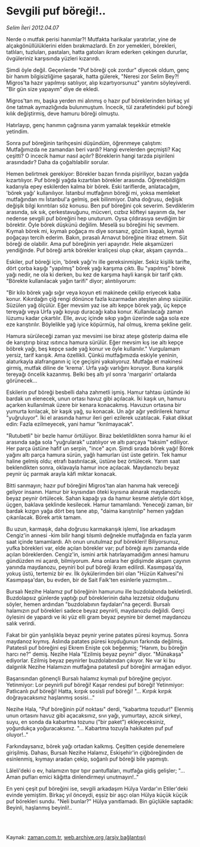 # Sevgili puf böreği!..

*Selim İleri 2012.04.07*

<td class="columnist-detail">
<p>Nerde o mutfak perisi hanımlar?! Mutfakta harikalar yaratırlar, yine de alçakgönüllülüklerini elden bırakmazlardı. En zor yemekleri, börekleri, tatlıları, tuzluları, pastaları, hatta gatoları ikram ederken çekingen dururlar, övgüleriniz karşısında yüzleri kızarırdı.</p>
<p>
<div id="haberMetinDiv">
<p>
Şimdi öyle değil. Geçenlerde "Puf böreği çok zordur" diyecek oldum, genç bir hanım bilgisizliğime şaşarak, hatta gülerek, "Neresi zor Selim Bey?! Migros'ta hazır yapılmışı satılıyor, alıp kızartıyorsunuz" yanıtını söyleyiverdi. "Bir gün size yapayım" diye de ekledi.
<p>
Migros'tan mı, başka yerden mi alınmış o hazır puf böreklerinden birkaç yıl öne tatmak aymazlığında bulunmuştum. İncecik, tül zarafetindeki puf böreği kılık değiştirmiş, deve hamuru böreği olmuştu.
<p>
Hatırlayıp, genç hanımın çağrısına yarım yamalak teşekkür etmekle yetindim.
<p>
Sonra puf böreğinin tarihçesini düşündüm, öğrenmeye çalıştım: Mutfağımızda ne zamandan beri vardı? Hangi evrelerden geçmişti? Kaç çeşitti? O incecik hamur nasıl açılır? Böreklerin hangi tarzda pişirileni arasındadır? Daha da çoğaltılabilir sorular.
<p>
Hemen belirtmek gerekiyor: Börekler bazan fırında pişiriliyor, bazan yağda kızartılıyor. Puf böreği yağda kızartılan börekler arasında. Öğrenebildiğim kadarıyla epey eskilerden kalma bir börek. Eski tariflerde, anlatacağım, 'börek yağı' kullanılıyor. İstanbul mutfağının böreği mi, yoksa memleket mutfağından mı İstanbul'a gelmiş, pek bilinmiyor. Daha doğrusu, değişik değişik bilgi kırıntıları söz konusu.
Ben puf böreğini çok severim. Sevdiklerim arasında, sık sık, çerkestavuğunu, mücveri, cızbız köfteyi sayarım da, her nedense sevgili puf böreğini hep unuturum. Oysa çıldırasıya sevdiğim bir börektir.
Öyle börek düşkünü değilim. Meselâ su böreğini hiç sevmem. Kıymalı börek mi, kıymalı poğaça mı diye sorsanız, gözüm kapalı, kıymalı poğaçayı tercih ederim. Bakın, pırasalı Arnavut böreğine itiraz etmem. Süt böreği de olabilir. Ama puf böreğinin yeri apayrıdır. Hele akşamüzeri yendiğinde. Puf böreği artık börekler kraliçesi olup çıkar, akşam çayında...
<p>
Eskiler, puf böreği için, 'börek yağı'nı ille gereksinmişler. Sekiz kişilik tarifte, dört çorba kaşığı "yapılmış" börek yağı karşıma çıktı. Bu "yapılmış" börek yağı nedir, ne ola ki derken, bu kez de karşıma hayli karışık bir tarif çıktı. "Börekte  kullanılacak yağın tarifi" diyor; alıntılıyorum:
<p>
"Bir kilo börek yağı sığır veya koyun eti makinede çekilip eriyecek kaba konur. Kıkırdağın çiğ rengi dönünce fazla kızarmadan ateşten alınıp süzülür. Süzülen yağ ölçülür. Eğer mevsim yaz ise altı kepçe börek yağı, üç kepçe tereyağı veya Urfa yağı koyup duracağı kaba konur. Kullanılacağı zaman lüzumu kadar çıkartılır. Elle, avuç içinde sıkıp yağın üzerinde sağa sola eze eze karıştırılır. Böylelikle yağ iyice köpürmüş, hal olmuş, krema şekline gelir.
<p>
Hamura sürüleceği zaman yaz mevsimi ise biraz ateşe gösterip daima elle de karıştırıp biraz ısıtınca hamura sürülür. Eğer mevsim kış ise altı kepçe böbrek yağı, beş kepçe sade yağ konur ve öyle kullanılır."
Vurgulamam yersiz, tarif karışık. Ama özellikli. Çünkü mutfağımızda eskiyle yeninin, alaturkayla alafranganın iç içe geçişini yakalıyoruz. Mutfağa et makinesi girmiş, mutfak diline de 'krema'. Urfa yağı varlığını koruyor. Buna karşılık tereyağı öncelik kazanmış. Belki beş altı yıl sonra 'margarin' ortalarda görünecek...
<p>
Eskilerin puf böreği besbelli daha zahmetli işmiş. Hamur tahtası üstünde iki bardak un elenecek, unun ortası havuz gibi açılacak. İki kaşık un, hamuru açarken kullanılmak üzere bir kenara konacakmış. Havuzun ortasına bir yumurta kırılacak, bir kaşık yağ, su konacak. Un ağır ağır yedirilerek hamur "yuğruluyor". İki el arasında hamur ileri geri ezilerek uzatılacak. Fakat dikkat edin: Fazla ezilmeyecek, yani hamur "kırılmayacak".
<p>
"Rutubetli" bir bezle hamur örtülüyor. Biraz bekletildikten sonra hamur iki el arasında sağa sola "yuğrularak" uzatılıyor ve altı parçaya "taksim" ediliyor. Her parça üstüne hafif un serpin, "ince" açın. Şimdi sırada börek yağı! Börek yağını altı parça hamura sürün, yağlı hamurları üst üste getirin. Tek hamur haline gelmiş oldu; etrafı bastırılacak, üstüne bez örtülecek. Yarım saat beklendikten sonra, oklavayla hamur ince açılacak. Maydanozlu beyaz peynir üç parmak arayla kâfi miktar konacak.
<p>
Bitti sanmayın; hazır puf böreğini Migros'tan alan hanıma hak vereceği geliyor insanın. Hamur bir kıyısından öteki kıyısına alınarak maydanozlu beyaz peynir örtülecek. Sahan kapağı ya da hamur kesme aletiyle dört köşe, üçgen, baklava şeklinde kesilecek. Hamur tamamlandı. Yeneceği zaman, bir bardak kızgın yağa dört beş tane atıp, "daima karıştırılıp" hemen yağdan çıkarılacak. Börek artık tamam.
<p>
Bu uzun, karmaşık, daha doğrusu karmakarışık işlemi, lise arkadaşım Cengiz'in annesi -kim bilir hangi tılsımlı değnekle mutfağında en fazla yarım saat içinde tamamlardı. Ah onun unutulmaz puf börekleri!
Biliyorsunuz, yufka börekleri var, elde açılan börekler var; puf böreği aynı zamanda elde açılan böreklerden. Cengiz'in, ismini artık hatırlayamadığım annesi hamuru gündüzden mi açardı, bilmiyorum. Ama onlara her gidişimde akşam çayının yanında maydanozu, peyniri bol puf böreği ikram edilirdi. Kasımpaşa'da, yokuş üstü, tertemiz bir ev. İlk öykülerimden biri olan "Hüzün Kahvesi"ni Kasımpaşa'dan, bu evden, bir de Sait Faik'ten esinlerle yazmıştım...
<p>
Bursalı Nezihe Halamız puf böreğinin hamurunu ille buzdolabında bekletirdi. Buzdolapsız günlerde yaptığı puf böreklerinin daha lezzetsiz olduğunu söyler, hemen ardından "buzdolabının faydaları"na geçerdi.
Bursalı halamızın puf börekleri sadece beyaz peynirli, maydanozlu değildi. Gerçi öylesini de yapardı ve iki yüz elli gram beyaz peynire bir demet maydanozu salık verirdi.
<p>
Fakat bir gün yanlışlıkla beyaz peynir yerine patates püresi koymuş. Sonra maydanoz kıymış. Aslında patates püresi koyduğunun farkında değilmiş. Patatesli puf böreğini eşi Ekrem Enişte çok beğenmiş; "Hanım, bu böreğin harcı ne?" demiş. Nezihe Hala "Ezilmiş beyaz peynir" diyor. "Münakaşa" ediyorlar. Ezilmiş beyaz peynirler buzdolabından çıkıyor. Ne var ki bu dalgınlık Nezihe Halamızın mutfağına patatesli puf böreğini armağan ediyor.
<p>
Başarısından gönençli Bursalı halamız kıymalı puf böreğine geçiyor. Yetinmiyor: Lor peynirli puf böreği! Kaşar rendesi puf böreği! Yetinmiyor: Patlıcanlı puf böreği! Hatta, kırpık sosisli puf böreği! "... Kırpık kırpık doğrayacaksınız haşlanmış sosisi..."
<p>
Nezihe Hala, "Puf böreğinin püf noktası" derdi, "kabartma tozudur!" Elenmiş unun ortasını havuz gibi açacaksınız, sıvı yağı, yumurtayı, azıcık sirkeyi, suyu, en sonda da kabartma tozunu ("bir paket") ekleyeceksiniz, yoğurdukça yoğuracaksınız. "... Kabartma tozuyla hakikaten puf puf oluyor!.."
<p>
Farkındaysanız, börek yağı ortadan kalkmış. Çeşitten çeşide denemelere girişilmiş. Dahası, Bursalı Nezihe Halamız, Eskişehir'in çiğböreğinden de esinlenmiş, kıymayı aradan çekip, soğanlı puf böreği bile yapmıştı.
<p>
Lâleli'deki o ev, halamızın tıpır tıpır pantuflaları, mutfağa gidiş gelişler; "... Aman pufları emici kâğıtta dinlendirmeyi unutmayın!.."
<p>
En yeni çeşit puf böreğini ise, sevgili arkadaşım Hülya Vardar'ın Etiler'deki evinde yemiştim. Birkaç yıl önceydi, eşsiz bir aşçı olan Hülya küçük küçük puf börekleri sundu. "Neli bunlar?" Hülya yanıtlamadı. Bin güçlükle saptadık: Beyinli, haşlanmış beyinli!..
<p></p></p></p></p></p></p></p></p></p></p></p></p></p></p></p></p></p></p></p></p></div>
</p>


<p><br>
		 </br></p></td>

Kaynak: [zaman.com.tr](http://zaman.com.tr/yazar.do?yazino=1269620), [web.archive.org (arşiv bağlantısı)](http://web.archive.org/web/20120410083739/http://zaman.com.tr:80/yazar.do?yazino=1269620)
